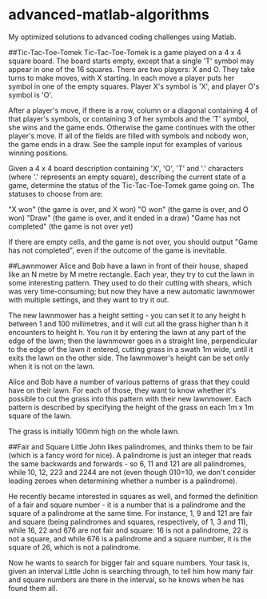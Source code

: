 advanced-matlab-algorithms
==========================

My optimized solutions to advanced coding challenges using Matlab.


##Tic-Tac-Toe-Tomek
Tic-Tac-Toe-Tomek is a game played on a 4 x 4 square board. The board starts empty, except that a single 'T' symbol may appear in one of the 16 squares. There are two players: X and O. They take turns to make moves, with X starting. In each move a player puts her symbol in one of the empty squares. Player X's symbol is 'X', and player O's symbol is 'O'.

After a player's move, if there is a row, column or a diagonal containing 4 of that player's symbols, or containing 3 of her symbols and the 'T' symbol, she wins and the game ends. Otherwise the game continues with the other player's move. If all of the fields are filled with symbols and nobody won, the game ends in a draw. See the sample input for examples of various winning positions.

Given a 4 x 4 board description containing 'X', 'O', 'T' and '.' characters (where '.' represents an empty square), describing the current state of a game, determine the status of the Tic-Tac-Toe-Tomek game going on. The statuses to choose from are:

"X won" (the game is over, and X won)
"O won" (the game is over, and O won)
"Draw" (the game is over, and it ended in a draw)
"Game has not completed" (the game is not over yet)

If there are empty cells, and the game is not over, you should output "Game has not completed", even if the outcome of the game is inevitable.


##Lawnmower
Alice and Bob have a lawn in front of their house, shaped like an N metre by M metre rectangle. Each year, they try to cut the lawn in some interesting pattern. They used to do their cutting with shears, which was very time-consuming; but now they have a new automatic lawnmower with multiple settings, and they want to try it out.

The new lawnmower has a height setting - you can set it to any height h between 1 and 100 millimetres, and it will cut all the grass higher than h it encounters to height h. You run it by entering the lawn at any part of the edge of the lawn; then the lawnmower goes in a straight line, perpendicular to the edge of the lawn it entered, cutting grass in a swath 1m wide, until it exits the lawn on the other side. The lawnmower's height can be set only when it is not on the lawn.

Alice and Bob have a number of various patterns of grass that they could have on their lawn. For each of those, they want to know whether it's possible to cut the grass into this pattern with their new lawnmower. Each pattern is described by specifying the height of the grass on each 1m x 1m square of the lawn.

The grass is initially 100mm high on the whole lawn.


##Fair and Square
Little John likes palindromes, and thinks them to be fair (which is a fancy word for nice). A palindrome is just an integer that reads the same backwards and forwards - so 6, 11 and 121 are all palindromes, while 10, 12, 223 and 2244 are not (even though 010=10, we don't consider leading zeroes when determining whether a number is a palindrome).

He recently became interested in squares as well, and formed the definition of a fair and square number - it is a number that is a palindrome and the square of a palindrome at the same time. For instance, 1, 9 and 121 are fair and square (being palindromes and squares, respectively, of 1, 3 and 11), while 16, 22 and 676 are not fair and square: 16 is not a palindrome, 22 is not a square, and while 676 is a palindrome and a square number, it is the square of 26, which is not a palindrome.

Now he wants to search for bigger fair and square numbers. Your task is, given an interval Little John is searching through, to tell him how many fair and square numbers are there in the interval, so he knows when he has found them all.

